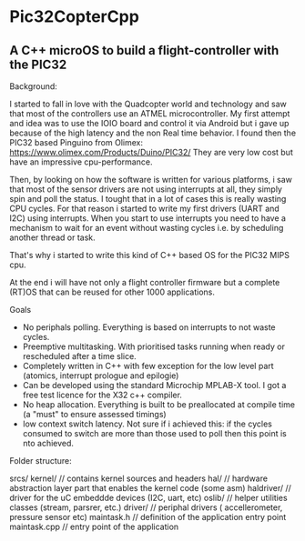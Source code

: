 Pic32CopterCpp
==============

A C++ microOS to build a flight-controller with the PIC32
---------------------------------------------------------

Background:

I started to fall in love with the Quadcopter world and technology and saw that most of the controllers use an ATMEL microcontroller.
My first attempt and idea was to use the IOIO board and control it via Android but i gave up because of the high latency and the non Real time behavior.
I  found then the PIC32 based Pinguino from Olimex: https://www.olimex.com/Products/Duino/PIC32/
They are very low cost but have an impressive cpu-performance.

Then, by looking on how the software is written for various platforms, i saw that most of the sensor drivers are not using interrupts at all, they simply spin and poll the status.
I tought that in a lot of cases this is really wasting CPU cycles. 
For that reason i started to write my first drivers (UART and I2C) using interrupts. 
When you start to use interrupts you need to have a mechanism to wait for an event without wasting cycles i.e. by scheduling another thread or task.

That's why i started to write this kind of C++ based OS for the PIC32 MIPS cpu.

At the end i will have not only a flight controller firmware but a complete (RT)OS that can be reused for other 1000 applications.


Goals

- No periphals polling. Everything is based on interrupts to not waste cycles.
- Preemptive multitasking. With prioritised tasks running when ready or rescheduled after a time slice.
- Completely written in C++ with few exception for the low level part (atomics, interrupt prologue and epilogie)
- Can be developed using the standard Microchip MPLAB-X tool. I got a free test licence for the X32 c++ compiler.
- No heap allocation. Everything is built to be preallocated at compile time (a "must" to ensure assessed timings)
- low context switch latency. Not sure if i achieved this: if the cycles consumed to switch are more than those used to poll then this point is nto achieved.


Folder structure:

srcs/
    kernel/         // contains kernel sources and headers
            hal/    // hardware abstraction layer part that enables the kernel code (some asm)
    haldriver/      // driver for the uC embeddde devices (I2C, uart, etc)
    oslib/          // helper utilities classes (stream, parsrer, etc.)
    driver/         // periphal drivers ( accellerometer, pressure sensor etc)
    maintask.h      // definition of the application entry point
    maintask.cpp    // entry point of the application


